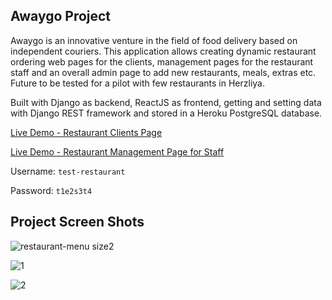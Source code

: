 ## Awaygo Project

Awaygo is an innovative venture in the field of food delivery based on independent couriers. This application allows creating dynamic restaurant ordering web pages for the clients, management pages for the restaurant staff and an overall admin page to add new restaurants, meals, extras etc. Future to be tested for a pilot with few restaurants in Herzliya.

Built with Django as backend, ReactJS as frontend, getting and setting data with Django REST framework and stored in a Heroku PostgreSQL database.

[Live Demo - Restaurant Clients Page](https://awaygotest.herokuapp.com/restaurant_menu/?id=1 "Live Demo")

[Live Demo - Restaurant Management Page for Staff](https://awaygotest.herokuapp.com/restaurant "Live Demo")

Username:
`test-restaurant`


Password:
`t1e2s3t4`

## Project Screen Shots

![restaurant-menu size2](https://user-images.githubusercontent.com/57297876/122225636-eae5c680-cebd-11eb-93ed-2307f28a3cdc.jpg)

![1](https://user-images.githubusercontent.com/57297876/122246758-803d8680-cecf-11eb-843f-13e685d8d2f3.jpg)

![2](https://user-images.githubusercontent.com/57297876/122246798-892e5800-cecf-11eb-93ae-ce0e079d06b9.jpg)